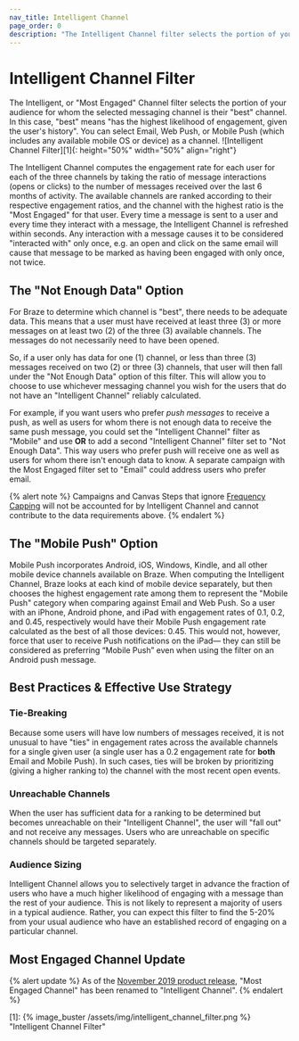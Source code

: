 ```yaml
---
nav_title: Intelligent Channel
page_order: 0
description: "The Intelligent Channel filter selects the portion of your audience for whom the selected messaging channel is their best channel. In this case, best means has the highest likelihood of engagement, given the user's history."
---
```


# Intelligent Channel Filter
The Intelligent, or "Most Engaged" Channel filter selects the portion of your audience for whom the selected messaging channel is their "best" channel. In this case, "best" means "has the highest likelihood of engagement, given the user's history". You can select Email, Web Push, or Mobile Push (which includes any available mobile OS or device) as a channel.
![Intelligent Channel Filter][1]{: height="50%" width="50%" align="right"}

The Intelligent Channel computes the engagement rate for each user for each of the three channels by taking the ratio of message interactions (opens or clicks) to the number of messages received over the last 6 months of activity. The available channels are ranked according to their respective engagement ratios, and the channel with the highest ratio is the "Most Engaged" for that user. Every time a message is sent to a user and every time they interact with a message, the Intelligent Channel is refreshed within seconds. Any interaction with a message causes it to be considered "interacted with" only once, e.g. an open and click on the same email will cause that message to be marked as having been engaged with only once, not twice.

## The "Not Enough Data" Option

For Braze to determine which channel is "best", there needs to be adequate data. This means that a user must have received at least three (3) or more messages on at least two (2) of the three (3) available channels. The messages do not necessarily need to have been opened.

So, if a user only has data for one (1) channel, or less than three (3) messages received on two (2) or three (3) channels, that user will then fall under the "Not Enough Data" option of this filter. This will allow you to choose to use whichever messaging channel you wish for the users that do not have an "Intelligent Channel" reliably calculated.

For example, if you want users who prefer _push messages_ to receive a push, as well as users for whom there is not enough data to receive the same push message, you could set the "Intelligent Channel" filter as "Mobile" and use __OR__ to add a second "Intelligent Channel" filter set to "Not Enough Data". This way users who prefer push will receive one as well as users for whom there isn't enough data to know. A separate campaign with the Most Engaged filter set to "Email" could address users who prefer email.

{% alert note %}
Campaigns and Canvas Steps that ignore [Frequency Capping](https://www.braze.com/docs/user_guide/engagement_tools/campaigns/testing_and_more/rate-limiting/#delivery-rules) will not be accounted for by Intelligent Channel and cannot contribute to the data requirements above.
{% endalert %}

## The "Mobile Push" Option

Mobile Push incorporates Android, iOS, Windows, Kindle, and all other mobile device channels available on Braze. When computing the Intelligent Channel, Braze looks at each kind of mobile device separately, but then chooses the highest engagement rate among them to represent the "Mobile Push" category when comparing against Email and Web Push. So a user with an iPhone, Android phone, and iPad with engagement rates of 0.1, 0.2, and 0.45, respectively would have their Mobile Push engagement rate calculated as the best of all those devices: 0.45. This would not, however, force that user to receive Push notifications on the iPad— they can still be considered as preferring “Mobile Push” even when using the filter on an Android push message.

## Best Practices & Effective Use Strategy

### Tie-Breaking

Because some users will have low numbers of messages received, it is not unusual to have "ties" in engagement rates across the available channels for a single given user (a single user has a 0.2 engagement rate for __both__ Email and Mobile Push). In such cases, ties will be broken by prioritizing (giving a higher ranking to) the channel with the most recent open events.

### Unreachable Channels

When the user has sufficient data for a ranking to be determined but becomes unreachable on their "Intelligent Channel", the user will "fall out" and not receive any messages. Users who are unreachable on specific channels should be targeted separately.

### Audience Sizing

Intelligent Channel allows you to selectively target in advance the fraction of users who have a much higher likelihood of engaging with a message than the rest of your audience. This is not likely to represent a majority of users in a typical audience. Rather, you can expect this filter to find the 5-20% from your usual audience who have an established record of engaging on a particular channel.

## Most Engaged Channel Update

{% alert update %}
As of the [November 2019 product release]({{site.baseurl}}/help/release_notes/2019/november/#intelligence-suite), "Most Engaged Channel" has been renamed to "Intelligent Channel".
{% endalert %}


[1]: {% image_buster /assets/img/intelligent_channel_filter.png %} "Intelligent Channel Filter"
